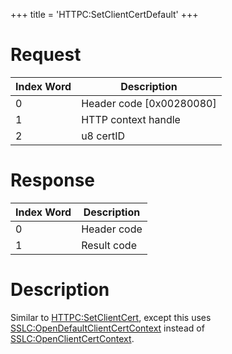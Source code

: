 +++
title = 'HTTPC:SetClientCertDefault'
+++

# Request

| Index Word | Description                |
|------------|----------------------------|
| 0          | Header code \[0x00280080\] |
| 1          | HTTP context handle        |
| 2          | u8 certID                  |

# Response

| Index Word | Description |
|------------|-------------|
| 0          | Header code |
| 1          | Result code |

# Description

Similar to [HTTPC:SetClientCert](HTTPC:SetClientCert "wikilink"), except
this uses
[SSLC:OpenDefaultClientCertContext](SSLC:OpenDefaultClientCertContext "wikilink")
instead of
[SSLC:OpenClientCertContext](SSLC:OpenClientCertContext "wikilink").

